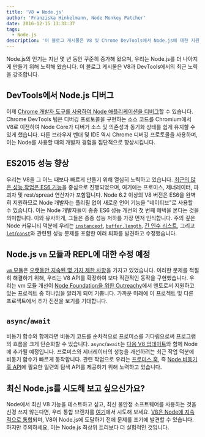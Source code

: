 ```yaml
---
title: 'V8 ❤️ Node.js'
author: 'Franziska Hinkelmann, Node Monkey Patcher'
date: 2016-12-15 13:33:37
tags:
  - Node.js
description: '이 블로그 게시물은 V8 및 Chrome DevTools에서 Node.js에 대한 지원을 개선하기 위한 최근의 노력들을 강조합니다.'
---
```

Node.js의 인기는 지난 몇 년 동안 꾸준히 증가해 왔으며, 우리는 Node.js를 더 나아지게 만들기 위해 노력해 왔습니다. 이 블로그 게시물은 V8과 DevTools에서의 최근 노력을 강조합니다.

## DevTools에서 Node.js 디버그

이제 [Chrome 개발자 도구를 사용하여 Node 애플리케이션을 디버그](https://medium.com/@paul_irish/debugging-node-js-nightlies-with-chrome-devtools-7c4a1b95ae27#.knjnbsp6t)할 수 있습니다. Chrome DevTools 팀은 디버깅 프로토콜을 구현하는 소스 코드를 Chromium에서 V8로 이전하여 Node Core가 디버거 소스 및 의존성과 동기화 상태를 쉽게 유지할 수 있게 했습니다. 다른 브라우저 벤더 및 IDE 역시 Chrome 디버깅 프로토콜을 사용하며, 이는 Node를 사용할 때의 개발자 경험을 집단적으로 향상시킵니다.

<!--truncate-->
## ES2015 성능 향상

우리는 V8을 그 어느 때보다 빠르게 만들기 위해 열심히 노력하고 있습니다. [최근의 많은 성능 작업은 ES6 기능](https://v8.dev/blog/v8-release-56)을 중심으로 진행되었으며, 여기에는 프로미스, 제너레이터, 파괴자 및 rest/spread 연산자가 포함됩니다. Node 6.2 이상의 V8 버전은 ES6을 완벽히 지원하므로 Node 개발자는 폴리필 없이 새로운 언어 기능을 "네이티브"로 사용할 수 있습니다. 이는 Node 개발자들이 종종 ES6 성능 개선의 첫 번째 혜택을 본다는 것을 의미합니다. 이와 유사하게, 그들은 종종 성능 저하를 가장 먼저 인식합니다. 주의 깊은 Node 커뮤니티 덕분에 우리는 [`instanceof`](https://github.com/nodejs/node/issues/9634), [`buffer.length`](https://github.com/nodejs/node/issues/9006), [긴 인수 리스트](https://github.com/nodejs/node/pull/9643), 그리고 [`let`/`const`](https://github.com/nodejs/node/issues/9729)와 관련된 성능 문제를 포함한 여러 퇴화를 발견하고 수정했습니다.

## Node.js `vm` 모듈과 REPL에 대한 수정 예정

[`vm` 모듈](https://nodejs.org/dist/latest-v7.x/docs/api/vm.html)은 [오랫동안 지속된 몇 가지 제한 사항](https://github.com/nodejs/node/issues/6283)을 가지고 있었습니다. 이러한 문제를 적절히 해결하기 위해, 우리는 V8 API를 확장하여 보다 직관적인 동작을 구현했습니다. 우리는 vm 모듈 개선이 [Node Foundation을 위한 Outreachy](https://nodejs.org/en/foundation/outreachy/)에서 멘토로서 지원하고 있는 프로젝트 중 하나임을 알리게 되어 기쁩니다. 가까운 미래에 이 프로젝트 및 다른 프로젝트에서 추가 진전을 보기를 기대합니다.

## `async`/`await`

비동기 함수와 함께라면 비동기 코드를 순차적으로 프로미스를 기다림으로써 프로그램의 흐름을 크게 단순화할 수 있습니다. `async`/`await`는 [다음 V8 업데이트](https://github.com/nodejs/node/pull/9618)와 함께 Node에 추가될 예정입니다. 프로미스와 제너레이터의 성능을 개선하려는 최근 작업 덕분에 비동기 함수가 빠르게 동작합니다. 관련 작업으로 우리는 [프로미스 훅](https://bugs.chromium.org/p/v8/issues/detail?id=4643), 즉 [Node 비동기 훅 API](https://github.com/nodejs/node-eps/pull/18)에 필요한 일련의 탐색 API를 제공하기 위해 노력하고 있습니다.

## 최신 Node.js를 시도해 보고 싶으신가요?

Node에서 최신 V8 기능을 테스트하고 싶고, 최신 불안정 소프트웨어를 사용하는 것을 신경 쓰지 않는다면, 우리 통합 브랜치를 [여기](https://github.com/v8/node/tree/vee-eight-lkgr)에서 시도해 보세요. [V8은 Node에 지속적으로 통합](https://ci.chromium.org/p/v8/builders/luci.v8.ci/V8%20Linux64%20-%20node.js%20integration)되며, V8이 Node.js에 도달하기 전에 문제를 조기에 발견할 수 있습니다. 하지만 주의하세요, 이는 Node.js 최상위 트리보다 더 실험적인 것입니다.
